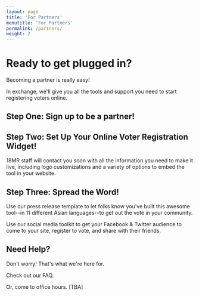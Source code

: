 ```yaml
---
layout: page
title: 'For Partners'
menutitle: 'For Partners'
permalink: /partners/
weight: 2
---
```

# Ready to get plugged in?

Becoming a partner is really easy! 

In exchange, we'll give you all the tools and support you need to start registering voters online.

## Step One: Sign up to be a partner!

<div>
	<link href='https://actionnetwork.org/css/style-embed-whitelabel.css' rel='stylesheet' type='text/css' />
		<script>
			window.yepnope || document.write('<script src="https://actionnetwork.org/assets/yepnope154-min.js"><\/script>');
		</script>
		<script src='https://actionnetwork.org/widgets/v2/form/become-a-partner?format=js&referrer=cayden-mak&source=widget'></script>
		<div id='can-form-area-become-a-partner' style='width: 630px'>
			<!-- this div is the target for our HTML insertion -->
		</div>
</div>

## Step Two: Set Up Your Online Voter Registration Widget!

18MR staff will contact you soon with all the information you need to make it live, including logo customizations and a variety of options to embed the tool in your website.

## Step Three: Spread the Word!

Use our press release template to let folks know you've built this awesome tool--in 11 different Asian languages--to get out the vote in your community.

Use our social media toolkit to get your Facebook & Twitter audience to come to your site, register to vote, and share with their friends.

## Need Help?

Don't worry! That's what we're here for.

Check out our FAQ.

Or, come to office hours. [TBA]